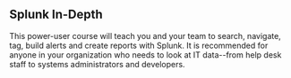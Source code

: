 ## Splunk In-Depth

This power-user course will teach you and your team to search, navigate, tag, build alerts and create reports with Splunk. It is recommended for anyone in your organization who needs to look at IT data--from help desk staff to systems administrators and developers.
